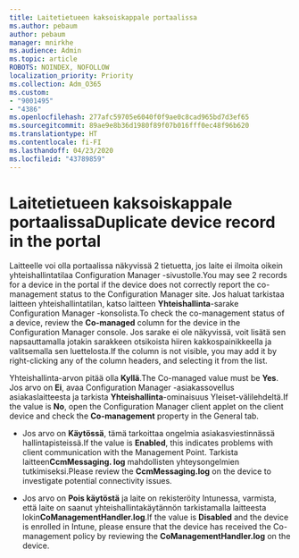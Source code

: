 ```yaml
---
title: Laitetietueen kaksoiskappale portaalissa
ms.author: pebaum
author: pebaum
manager: mnirkhe
ms.audience: Admin
ms.topic: article
ROBOTS: NOINDEX, NOFOLLOW
localization_priority: Priority
ms.collection: Adm_O365
ms.custom:
- "9001495"
- "4386"
ms.openlocfilehash: 277afc59705e6040f0f9ae0c8cad965bd7d3ef65
ms.sourcegitcommit: 89ae9e8b36d1980f89f07b016fff0ec48f96b620
ms.translationtype: HT
ms.contentlocale: fi-FI
ms.lasthandoff: 04/23/2020
ms.locfileid: "43789859"
---
```

# <a name="duplicate-device-record-in-the-portal"></a><span data-ttu-id="748d8-102">Laitetietueen kaksoiskappale portaalissa</span><span class="sxs-lookup"><span data-stu-id="748d8-102">Duplicate device record in the portal</span></span>

<span data-ttu-id="748d8-103">Laitteelle voi olla portaalissa näkyvissä 2 tietuetta, jos laite ei ilmoita oikein yhteishallintatilaa Configuration Manager -sivustolle.</span><span class="sxs-lookup"><span data-stu-id="748d8-103">You may see 2 records for a device in the portal if the device does not correctly report the co-management status to the Configuration Manager site.</span></span> <span data-ttu-id="748d8-104">Jos haluat tarkistaa laitteen yhteishallintatilan, katso laitteen **Yhteishallinta**-sarake Configuration Manager -konsolista.</span><span class="sxs-lookup"><span data-stu-id="748d8-104">To check the co-management status of a device, review the **Co-managed** column for the device in the Configuration Manager console.</span></span> <span data-ttu-id="748d8-105">Jos sarake ei ole näkyvissä, voit lisätä sen napsauttamalla jotakin sarakkeen otsikoista hiiren kakkospainikkeella ja valitsemalla sen luettelosta.</span><span class="sxs-lookup"><span data-stu-id="748d8-105">If the column is not visible, you may add it by right-clicking any of the column headers, and selecting it from the list.</span></span>

<span data-ttu-id="748d8-106">Yhteishallinta-arvon pitää olla **Kyllä**.</span><span class="sxs-lookup"><span data-stu-id="748d8-106">The Co-managed value must be **Yes**.</span></span> <span data-ttu-id="748d8-107">Jos arvo on **Ei**, avaa Configuration Manager -asiakassovellus asiakaslaitteesta ja tarkista **Yhteishallinta**-ominaisuus Yleiset-välilehdeltä.</span><span class="sxs-lookup"><span data-stu-id="748d8-107">If the value is **No**, open the Configuration Manager client applet on the client device and check the **Co-management** property in the General tab.</span></span>

- <span data-ttu-id="748d8-108">Jos arvo on **Käytössä**, tämä tarkoittaa ongelmia asiakasviestinnässä hallintapisteissä.</span><span class="sxs-lookup"><span data-stu-id="748d8-108">If the value is **Enabled**, this indicates problems with client communication with the Management Point.</span></span> <span data-ttu-id="748d8-109">Tarkista laitteen**CcmMessaging. log** mahdollisten yhteysongelmien tutkimiseksi.</span><span class="sxs-lookup"><span data-stu-id="748d8-109">Please review the **CcmMessaging.log** on the device to investigate potential connectivity issues.</span></span>

- <span data-ttu-id="748d8-110">Jos arvo on **Pois käytöstä** ja laite on rekisteröity Intunessa, varmista, että laite on saanut yhteishallintakäytännön tarkistamalla laitteesta lokin**CoManagementHandler.log**.</span><span class="sxs-lookup"><span data-stu-id="748d8-110">If the value is **Disabled** and the device is enrolled in Intune, please ensure that the device has received the Co-management policy by reviewing the **CoManagementHandler.log** on the device.</span></span>
